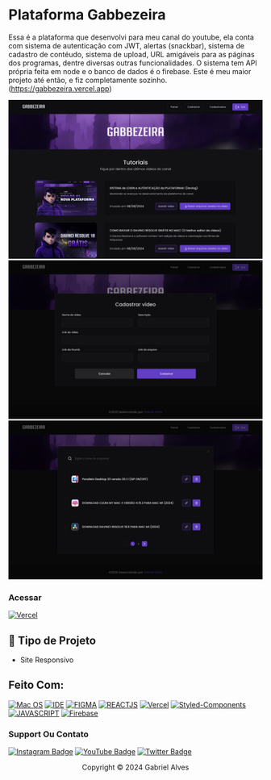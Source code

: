 # Plataforma Gabbezeira

Essa é a plataforma que desenvolvi para meu canal do youtube, ela conta com sistema de autenticação com JWT, alertas (snackbar), sistema de cadastro de contéudo, sistema de upload, URL amigáveis para as páginas dos programas, dentre diversas outras funcionalidades. O sistema tem API própria feita em node e o banco de dados é o firebase. Este é meu maior projeto até então, e fiz completamente sozinho.(https://gabbezeira.vercel.app)

<img src="src/assets/image-readme.png" alt="exemplo imagem">
<img src="src/assets/image-readme-2.png" alt="exemplo imagem">
<img src="src/assets/image-readme-3.png" alt="exemplo imagem">

### Acessar
[![Vercel](https://img.shields.io/badge/vercel-%23000000.svg?style=for-the-badge&logo=vercel&logoColor=white)](https://kadynn.com.br)

## 🔧 Tipo de Projeto

- Site Responsivo

## Feito Com:
[![Mac OS](https://img.shields.io/badge/mac%20os-000000?style=for-the-badge&logo=macos&logoColor=F0F0F0)](https://github.com/gabbezeira)
[![IDE](https://img.shields.io/badge/Visual_studio_code-0078D4?style=for-the-badge&logo=visual%20studio%20code&logoColor=white)](https://github.com/gabbezeira)
[![FIGMA](https://img.shields.io/badge/figma-%23F24E1E.svg?style=for-the-badge&logo=figma&logoColor=white)](https://github.com/gabbezeira)
[![REACTJS](https://shields.io/badge/react-black?logo=react&style=for-the-badge)](https://github.com/gabbezeira)
[![Vercel](https://img.shields.io/badge/vercel-%23000000.svg?style=for-the-badge&logo=vercel&logoColor=white)](https://github.com/gabbezeira)
[![Styled-Components](https://img.shields.io/badge/Styled_Components-DB7093?style=for-the-badge&logo=styled-components&logoColor=white)](https://github.com/gabbezeira)
[![JAVASCRIPT](https://img.shields.io/badge/JavaScript-F7DF1E?style=for-the-badge&logo=javascript&logoColor=black)](https://github.com/gabbezeira)
[![Firebase](https://img.shields.io/badge/firebase-ffca28?style=for-the-badge&logo=firebase&logoColor=black)](https://github.com/gabbezeira)

### Support Ou Contato

[![Instagram Badge](https://img.shields.io/badge/Instagram-E4405F?style=for-the-badge&logo=instagram&logoColor=white)](https://instagram.com/gbr.code/)
[![YouTube Badge](https://img.shields.io/badge/YouTube-FF0000?style=for-the-badge&logo=youtube&logoColor=white)](https://www.youtube.com/channel/UC4pNKzi1GP58B0HZcWUhZyQ)
[![Twitter Badge](https://img.shields.io/badge/Twitter-1DA1F2?style=for-the-badge&logo=twitter&logoColor=white)](https://twitter.com/gabrielberners)

<p align="center">Copyright © 2024 Gabriel Alves</p>
